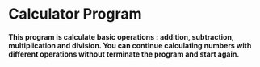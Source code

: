 # Calculator Program

#### This program is calculate basic operations : addition, subtraction, multiplication and division. You can continue calculating numbers with different operations without terminate the program and start again.
